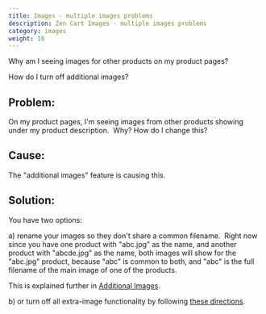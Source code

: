 ```yaml
---
title: Images - multiple images problems 
description: Zen Cart Images - multiple images problems 
category: images 
weight: 10
---
```

Why am I seeing images for other products on my product pages?

How do I turn off additional images? 

## Problem:

On my product pages, I'm seeing images from other products showing under my product description.  Why? How do I change this?  

## Cause:

The "additional images" feature is causing this.  

## Solution:

You have two options:  

a) rename your images so they don't share a common filename.  Right now since you have one product with "abc.jpg" as the name, and another product with "abcde.jpg" as the name, both images will show for the "abc.jpg" product, because "abc" is common to both, and "abc" is the full filename of the main image of one of the products.   

This is explained further in [Additional Images](/user/images/images_multiple/). 

b) or turn off all extra-image functionality by following 
[these directions](/user/images/turning_off_additional_images). 


